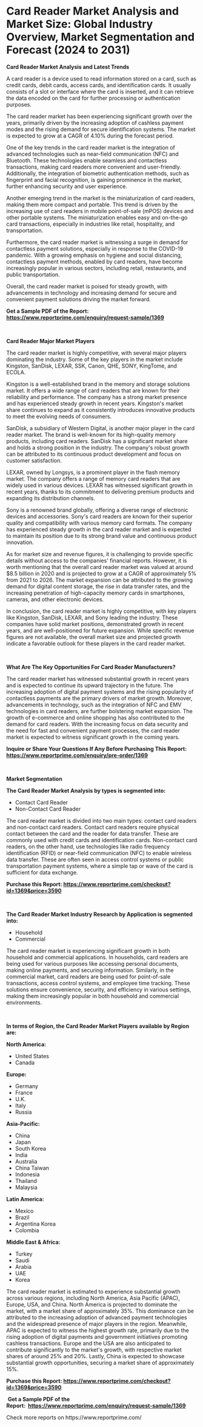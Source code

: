 <p><h1>Card Reader Market Analysis and Market Size: Global Industry Overview, Market Segmentation and Forecast (2024 to 2031)</h1></p><p><strong>Card Reader Market Analysis and Latest Trends</strong></p>
<p><p>A card reader is a device used to read information stored on a card, such as credit cards, debit cards, access cards, and identification cards. It usually consists of a slot or interface where the card is inserted, and it can retrieve the data encoded on the card for further processing or authentication purposes.</p><p>The card reader market has been experiencing significant growth over the years, primarily driven by the increasing adoption of cashless payment modes and the rising demand for secure identification systems. The market is expected to grow at a CAGR of 4.10% during the forecast period.</p><p>One of the key trends in the card reader market is the integration of advanced technologies such as near-field communication (NFC) and Bluetooth. These technologies enable seamless and contactless transactions, making card readers more convenient and user-friendly. Additionally, the integration of biometric authentication methods, such as fingerprint and facial recognition, is gaining prominence in the market, further enhancing security and user experience.</p><p>Another emerging trend in the market is the miniaturization of card readers, making them more compact and portable. This trend is driven by the increasing use of card readers in mobile point-of-sale (mPOS) devices and other portable systems. The miniaturization enables easy and on-the-go card transactions, especially in industries like retail, hospitality, and transportation.</p><p>Furthermore, the card reader market is witnessing a surge in demand for contactless payment solutions, especially in response to the COVID-19 pandemic. With a growing emphasis on hygiene and social distancing, contactless payment methods, enabled by card readers, have become increasingly popular in various sectors, including retail, restaurants, and public transportation.</p><p>Overall, the card reader market is poised for steady growth, with advancements in technology and increasing demand for secure and convenient payment solutions driving the market forward.</p></p>
<p><strong>Get a Sample PDF of the Report:&nbsp; <a href="https://www.reportprime.com/enquiry/request-sample/1369">https://www.reportprime.com/enquiry/request-sample/1369</a></strong></p>
<p>&nbsp;</p>
<p><strong>Card Reader Major Market Players</strong></p>
<p><p>The card reader market is highly competitive, with several major players dominating the industry. Some of the key players in the market include Kingston, SanDisk, LEXAR, SSK, Canon, QHE, SONY, KingTome, and ECOLA.</p><p>Kingston is a well-established brand in the memory and storage solutions market. It offers a wide range of card readers that are known for their reliability and performance. The company has a strong market presence and has experienced steady growth in recent years. Kingston's market share continues to expand as it consistently introduces innovative products to meet the evolving needs of consumers.</p><p>SanDisk, a subsidiary of Western Digital, is another major player in the card reader market. The brand is well-known for its high-quality memory products, including card readers. SanDisk has a significant market share and holds a strong position in the industry. The company's robust growth can be attributed to its continuous product development and focus on customer satisfaction.</p><p>LEXAR, owned by Longsys, is a prominent player in the flash memory market. The company offers a range of memory card readers that are widely used in various devices. LEXAR has witnessed significant growth in recent years, thanks to its commitment to delivering premium products and expanding its distribution channels.</p><p>Sony is a renowned brand globally, offering a diverse range of electronic devices and accessories. Sony's card readers are known for their superior quality and compatibility with various memory card formats. The company has experienced steady growth in the card reader market and is expected to maintain its position due to its strong brand value and continuous product innovation.</p><p>As for market size and revenue figures, it is challenging to provide specific details without access to the companies' financial reports. However, it is worth mentioning that the overall card reader market was valued at around $8.5 billion in 2020 and is projected to grow at a CAGR of approximately 5% from 2021 to 2026. The market expansion can be attributed to the growing demand for digital content storage, the rise in data transfer rates, and the increasing penetration of high-capacity memory cards in smartphones, cameras, and other electronic devices.</p><p>In conclusion, the card reader market is highly competitive, with key players like Kingston, SanDisk, LEXAR, and Sony leading the industry. These companies have solid market positions, demonstrated growth in recent years, and are well-positioned for future expansion. While specific revenue figures are not available, the overall market size and projected growth indicate a favorable outlook for these players in the card reader market.</p></p>
<p>&nbsp;</p>
<p><strong>What Are The Key Opportunities For Card Reader Manufacturers?</strong></p>
<p><p>The card reader market has witnessed substantial growth in recent years and is expected to continue its upward trajectory in the future. The increasing adoption of digital payment systems and the rising popularity of contactless payments are the primary drivers of market growth. Moreover, advancements in technology, such as the integration of NFC and EMV technologies in card readers, are further bolstering market expansion. The growth of e-commerce and online shopping has also contributed to the demand for card readers. With the increasing focus on data security and the need for fast and convenient payment processes, the card reader market is expected to witness significant growth in the coming years.</p></p>
<p><strong>Inquire or Share Your Questions If Any Before Purchasing This Report: <a href="https://www.reportprime.com/enquiry/pre-order/1369">https://www.reportprime.com/enquiry/pre-order/1369</a></strong></p>
<p>&nbsp;</p>
<p><strong>Market Segmentation</strong></p>
<p><strong>The Card Reader Market Analysis by types is segmented into:</strong></p>
<p><ul><li>Contact Card Reader</li><li>Non-Contact Card Reader</li></ul></p>
<p><p>The card reader market is divided into two main types: contact card readers and non-contact card readers. Contact card readers require physical contact between the card and the reader for data transfer. These are commonly used with credit cards and identification cards. Non-contact card readers, on the other hand, use technologies like radio frequency identification (RFID) or near-field communication (NFC) to enable wireless data transfer. These are often seen in access control systems or public transportation payment systems, where a simple tap or wave of the card is sufficient for data exchange.</p></p>
<p><strong>Purchase this Report:&nbsp;<a href="https://www.reportprime.com/checkout?id=1369&price=3590">https://www.reportprime.com/checkout?id=1369&price=3590</a></strong></p>
<p>&nbsp;</p>
<p><strong>The Card Reader Market Industry Research by Application is segmented into:</strong></p>
<p><ul><li>Household</li><li>Commercial</li></ul></p>
<p><p>The card reader market is experiencing significant growth in both household and commercial applications. In households, card readers are being used for various purposes like accessing personal documents, making online payments, and securing information. Similarly, in the commercial market, card readers are being used for point-of-sale transactions, access control systems, and employee time tracking. These solutions ensure convenience, security, and efficiency in various settings, making them increasingly popular in both household and commercial environments.</p></p>
<p>&nbsp;</p>
<p><strong>In terms of Region, the Card Reader Market Players available by Region are:</strong></p>
<p>
    <p> <strong> North America: </strong>
        <ul>
            <li>United States</li>
            <li>Canada</li>
        </ul>
        </p> 
    <p> <strong> Europe: </strong>
        <ul>
            <li>Germany</li>
            <li>France</li>
            <li>U.K.</li>
            <li>Italy</li>
            <li>Russia</li>
        </ul>
        </p> 
    <p> <strong> Asia-Pacific: </strong>
        <ul>
            <li>China</li>
            <li>Japan</li>
            <li>South Korea</li>
            <li>India</li>
            <li>Australia</li>
            <li>China Taiwan</li>
            <li>Indonesia</li>
            <li>Thailand</li>
            <li>Malaysia</li>
        </ul>
        </p> 
    <p> <strong> Latin America: </strong>
        <ul>
            <li>Mexico</li>
            <li>Brazil</li>
            <li>Argentina Korea</li>
            <li>Colombia</li>
        </ul>
        </p> 
    <p> <strong> Middle East & Africa: </strong>
        <ul>
            <li>Turkey</li>
            <li>Saudi</li>
            <li>Arabia</li>
            <li>UAE</li>
            <li>Korea</li>
        </ul>
    </p>
    </p>
<p><p>The card reader market is estimated to experience substantial growth across various regions, including North America, Asia Pacific (APAC), Europe, USA, and China. North America is projected to dominate the market, with a market share of approximately 35%. This dominance can be attributed to the increasing adoption of advanced payment technologies and the widespread presence of major players in the region. Meanwhile, APAC is expected to witness the highest growth rate, primarily due to the rising adoption of digital payments and government initiatives promoting cashless transactions. Europe and the USA are also anticipated to contribute significantly to the market's growth, with respective market shares of around 25% and 20%. Lastly, China is expected to showcase substantial growth opportunities, securing a market share of approximately 15%.</p></p>
<p><strong>Purchase this Report: <a href="https://www.reportprime.com/checkout?id=1369&price=3590">https://www.reportprime.com/checkout?id=1369&price=3590</a></strong></p>
<p>&nbsp;<strong>Get a Sample PDF of the Report:&nbsp;&nbsp;<a href="https://www.reportprime.com/enquiry/request-sample/1369">https://www.reportprime.com/enquiry/request-sample/1369</a></strong></p>
<p><strong></strong></p>
<p>Check more reports on https://www.reportprime.com/</p>